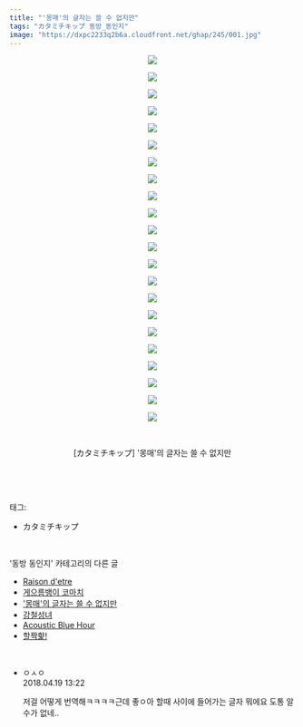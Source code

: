 ```yaml
---
title: "'몽매'의 글자는 쓸 수 없지만"
tags: "カタミチキップ 동방_동인지"
image: "https://dxpc2233q2b6a.cloudfront.net/ghap/245/001.jpg"
---
```

<div class="article">
<p style="text-align: center; clear: none; float: none;"><img src="{{ site.imgserver3 }}/ghap/245/001.jpg"/></p>
<p style="text-align: center; clear: none; float: none;"><img src="{{ site.imgserver3 }}/ghap/245/002.jpg"/></p>
<p style="text-align: center; clear: none; float: none;"><img src="{{ site.imgserver3 }}/ghap/245/003.jpg"/></p>
<p style="text-align: center; clear: none; float: none;"><img src="{{ site.imgserver3 }}/ghap/245/004.jpg"/></p>
<p style="text-align: center; clear: none; float: none;"><img src="{{ site.imgserver3 }}/ghap/245/005.jpg"/></p>
<p style="text-align: center; clear: none; float: none;"><img src="{{ site.imgserver3 }}/ghap/245/006.jpg"/></p>
<p style="text-align: center; clear: none; float: none;"><img src="{{ site.imgserver3 }}/ghap/245/007.jpg"/></p>
<p style="text-align: center; clear: none; float: none;"><img src="{{ site.imgserver3 }}/ghap/245/008.jpg"/></p>
<p style="text-align: center; clear: none; float: none;"><img src="{{ site.imgserver3 }}/ghap/245/009.jpg"/></p>
<p style="text-align: center; clear: none; float: none;"><img src="{{ site.imgserver3 }}/ghap/245/010.jpg"/></p>
<p style="text-align: center; clear: none; float: none;"><img src="{{ site.imgserver3 }}/ghap/245/011.jpg"/></p>
<p style="text-align: center; clear: none; float: none;"><img src="{{ site.imgserver3 }}/ghap/245/012.jpg"/></p>
<p style="text-align: center; clear: none; float: none;"><img src="{{ site.imgserver3 }}/ghap/245/013.jpg"/></p>
<p style="text-align: center; clear: none; float: none;"><img src="{{ site.imgserver3 }}/ghap/245/014.jpg"/></p>
<p style="text-align: center; clear: none; float: none;"><img src="{{ site.imgserver3 }}/ghap/245/015.jpg"/></p>
<p style="text-align: center; clear: none; float: none;"><img src="{{ site.imgserver3 }}/ghap/245/016.jpg"/></p>
<p style="text-align: center; clear: none; float: none;"><img src="{{ site.imgserver3 }}/ghap/245/017.jpg"/></p>
<p style="text-align: center; clear: none; float: none;"><img src="{{ site.imgserver3 }}/ghap/245/018.jpg"/></p>
<p style="text-align: center; clear: none; float: none;"><img src="{{ site.imgserver3 }}/ghap/245/019.jpg"/></p>
<p style="text-align: center; clear: none; float: none;"><img src="{{ site.imgserver3 }}/ghap/245/020.jpg"/></p>
<p style="text-align: center; clear: none; float: none;"><img src="{{ site.imgserver3 }}/ghap/245/021.jpg"/></p>
<p style="text-align: center; clear: none; float: none;"><img src="{{ site.imgserver3 }}/ghap/245/022.jpg"/></p>
<p style="text-align: center; clear: none; float: none;"><br/></p>
<p style="text-align: center; clear: none; float: none;">[カタミチキップ] '몽매'의 글자는 쓸 수 없지만</p>
<p><br/></p>
</div><br/>
<div class="tagTrail">
<p>태그: </p>
<ul>
<li>カタミチキップ</li>
</ul>
</div><br/>
<div class="another">
<p>'동방 동인지' 카테고리의 다른 글</p>
<ul>
<li><a href="/ghap_247">Raison d'etre</a></li>
<li><a href="/ghap_246">게으름뱅이 코마치</a></li>
<li><a href="/ghap_245">'몽매'의 글자는 쓸 수 없지만</a></li>
<li><a href="/ghap_244">강철성녀</a></li>
<li><a href="/ghap_243">Acoustic Blue Hour</a></li>
<li><a href="/ghap_242">할짝핥!</a></li>
</ul>
</div><br/>
<div class="cb_module cb_fluid">
<div class="cb_wrt cb_profile">
<div class="comment">
<ul>
<li class="cb_thumb_off" id="comment15241336">
<div class="cb_comment_area">
<div class="cb_info_area">
<div class="cb_section">
<span class="cb_nick_name">ㅇㅅㅇ</span>
</div>
<div class="cb_section">
<span class="cb_date">2018.04.19 13:22 </span>
</div>
</div>
<div class="cb_dsc_comment">
<p class="cb_dsc">
											저걸 어떻게 번역해ㅋㅋㅋㅋ근데 좋ㅇ아 할때 사이에 들어가는 글자 뭐에요 도통 알 수가 없네..
										</p>
</div>
</div></li>
</ul>
</div>
</div><!-- commentList close -->
</div><br/>
